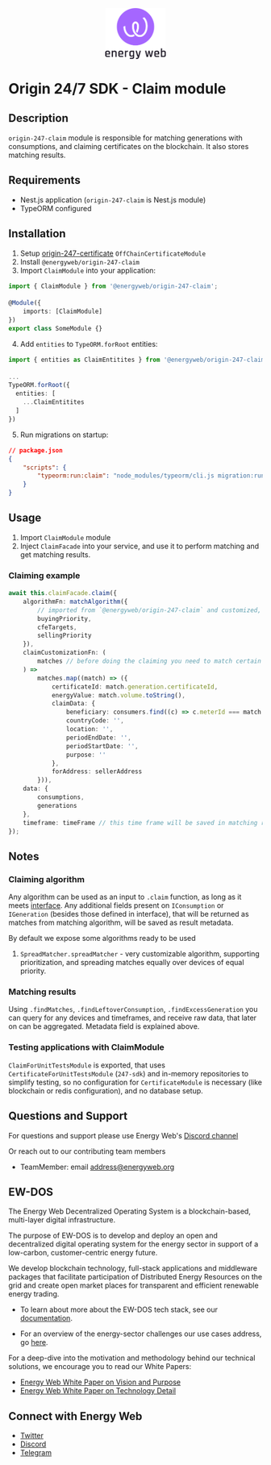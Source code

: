 <p align="center">
  <a href="https://www.energyweb.org" target="blank"><img src="./energyweb.png" width="120" alt="Energy Web Foundation" /></a>
</p>

# Origin 24/7 SDK - Claim module

## Description

`origin-247-claim` module is responsible for matching generations with consumptions, and claiming certificates on the blockchain.
It also stores matching results.

## Requirements

-   Nest.js application (`origin-247-claim` is Nest.js module)
-   TypeORM configured

## Installation

1. Setup [origin-247-certificate](https://github.com/energywebfoundation/origin-247-sdk/tree/master/packages/origin-247-certificate) `OffChainCertificateModule`
2. Install `@energyweb/origin-247-claim`
3. Import `ClaimModule` into your application:

```ts
import { ClaimModule } from '@energyweb/origin-247-claim';

@Module({
    imports: [ClaimModule]
})
export class SomeModule {}
```

4. Add `entities` to `TypeORM.forRoot` entities:

```ts
import { entities as ClaimEntitites } from '@energyweb/origin-247-claim';

...
TypeORM.forRoot({
  entities: [
    ...ClaimEntitites
  ]
})
```

5. Run migrations on startup:

```json
// package.json
{
    "scripts": {
        "typeorm:run:claim": "node_modules/typeorm/cli.js migration:run --config node_modules/@energyweb/origin-247-claim/dist/js/ormconfig.js"
    }
}
```

## Usage

1. Import `ClaimModule` module
2. Inject `ClaimFacade` into your service, and use it to perform matching and get matching results.

### Claiming example

```ts
await this.claimFacade.claim({
    algorithmFn: matchAlgorithm({
        // imported from `@energyweb/origin-247-claim` and customized, details later on
        buyingPriority,
        cfeTargets,
        sellingPriority
    }),
    claimCustomizationFn: (
        matches // before doing the claiming you need to match certain interface
    ) =>
        matches.map((match) => ({
            certificateId: match.generation.certificateId,
            energyValue: match.volume.toString(),
            claimData: {
                beneficiary: consumers.find((c) => c.meterId === match.consumption.consumerId)!.did,
                countryCode: '',
                location: '',
                periodEndDate: '',
                periodStartDate: '',
                purpose: ''
            },
            forAddress: sellerAddress
        })),
    data: {
        consumptions,
        generations
    },
    timeframe: timeFrame // this time frame will be saved in matching results
});
```

## Notes

### Claiming algorithm

Any algorithm can be used as an input to `.claim` function, as long as it meets [interface](./src/interfaces.ts).
Any additional fields present on `IConsumption` or `IGeneration` (besides those defined in interface), that will be returned as matches from matching algorithm,
will be saved as result metadata.

By default we expose some algorithms ready to be used

1. `SpreadMatcher.spreadMatcher` - very customizable algorithm, supporting prioritization, and spreading matches equally over devices of equal priority.

### Matching results

Using `.findMatches`, `.findLeftoverConsumption`, `.findExcessGeneration` you can query for any devices and timeframes, and receive raw data,
that later on can be aggregated. Metadata field is explained above.

### Testing applications with ClaimModule

`ClaimForUnitTestsModule` is exported, that uses `CertificateForUnitTestsModule` (`247-sdk`) and in-memory repositories to simplify testing,
so no configuration for `CertificateModule` is necessary (like blockchain or redis configuration), and no database setup.

## Questions and Support

For questions and support please use Energy Web's [Discord channel](https://discord.com/channels/706103009205288990/843970822254362664)

Or reach out to our contributing team members

-   TeamMember: email address@energyweb.org

## EW-DOS

The Energy Web Decentralized Operating System is a blockchain-based, multi-layer digital infrastructure.

The purpose of EW-DOS is to develop and deploy an open and decentralized digital operating system for the energy sector in support of a low-carbon, customer-centric energy future.

We develop blockchain technology, full-stack applications and middleware packages that facilitate participation of Distributed Energy Resources on the grid and create open market places for transparent and efficient renewable energy trading.

-   To learn about more about the EW-DOS tech stack, see our [documentation](https://app.gitbook.com/@energy-web-foundation/s/energy-web/).

-   For an overview of the energy-sector challenges our use cases address, go [here](https://app.gitbook.com/@energy-web-foundation/s/energy-web/our-mission).

For a deep-dive into the motivation and methodology behind our technical solutions, we encourage you to read our White Papers:

-   [Energy Web White Paper on Vision and Purpose](https://www.energyweb.org/reports/EWDOS-Vision-Purpose/)
-   [Energy Web White Paper on Technology Detail](https://www.energyweb.org/wp-content/uploads/2020/06/EnergyWeb-EWDOS-PART2-TechnologyDetail-202006-vFinal.pdf)

## Connect with Energy Web

-   [Twitter](https://twitter.com/energywebx)
-   [Discord](https://discord.com/channels/706103009205288990/843970822254362664)
-   [Telegram](https://t.me/energyweb)
